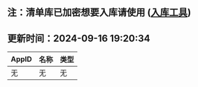 ## 注：清单库已加密想要入库请使用 ([入库工具](https://github.com/BlankTMing/ManifestAutoUpdate/releases))

## 更新时间：2024-09-16 19:20:34
| AppID | 名称 | 类型  |
| :-------------------- | :----------------------------- | :----------- |
| 无 | 无 | 无 |
